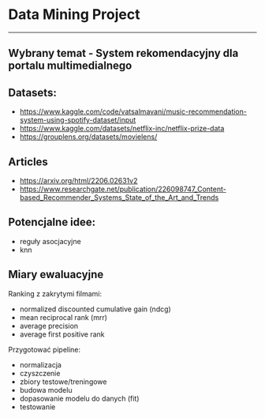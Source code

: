 # Data Mining Project
---

## Wybrany temat - System rekomendacyjny dla portalu multimedialnego


## Datasets:
- https://www.kaggle.com/code/vatsalmavani/music-recommendation-system-using-spotify-dataset/input
- https://www.kaggle.com/datasets/netflix-inc/netflix-prize-data
- https://grouplens.org/datasets/movielens/

## Articles
- https://arxiv.org/html/2206.02631v2
- https://www.researchgate.net/publication/226098747_Content-based_Recommender_Systems_State_of_the_Art_and_Trends

## Potencjalne idee:
- reguły asocjacyjne
- knn

## Miary ewaluacyjne
Ranking z zakrytymi filmami: 
- normalized discounted cumulative gain (ndcg)
- mean reciprocal rank (mrr)
- average precision
- average first positive rank

Przygotować pipeline:
- normalizacja
- czyszczenie
- zbiory testowe/treningowe
- budowa modelu
- dopasowanie modelu do danych (fit)
- testowanie
